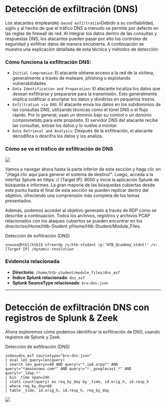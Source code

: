 # Detección de exfiltración (DNS)

Los atacantes emplean`DNS-based exfiltration`Debido a su confiabilidad, sigilo y al hecho de que el tráfico DNS a menudo se permite por defecto en las reglas de firewall de red. Al integrar los datos dentro de las consultas y respuestas DNS, los atacantes pueden pasar por alto los controles de seguridad y exfiltrar datos de manera encubierta. A continuación se muestra una explicación detallada de esta técnica y métodos de detección:

### **Cómo funciona la exfiltración DNS:**

- `Initial Compromise`: El atacante obtiene acceso a la red de la víctima, generalmente a través de malware, phishing o explotando vulnerabilidades.
- `Data Identification and Preparation`: El atacante localiza los datos que desean exfiltrarse y prepararse para la transmisión. Esto generalmente implica codificar o encriptar los datos y dividirlos en pequeños trozos.
- `Exfiltration via DNS`: El atacante envía los datos en los subdominios de las consultas DNS, utilizando técnicas como el túnel DNS o el flujo rápido. Por lo general, usan un dominio bajo su control o un dominio comprometido para este propósito. El servidor DNS del atacante recibe las consultas, extrae los datos y lo vuelve a montar.
- `Data Retrieval and Analysis`: Después de la exfiltración, el atacante decodifica o descifra los datos y los analiza.

### **Cómo se ve el tráfico de exfiltración de DNS**

![](https://academy.hackthebox.com/storage/modules/233/119.png)

Vamos a navegar ahora hasta la parte inferior de esta sección y haga clic en "¡Haga clic aquí para generar el sistema de destino!". Luego, acceda a la interfaz Splunk en https: // [Target IP]: 8000 y inicie la aplicación Splunk de búsqueda e informes. La gran mayoría de las búsquedas cubiertas desde este punto hasta el final de esta sección se pueden replicar dentro del objetivo, ofreciendo una comprensión más completa de los temas presentados.

Además, podemos acceder al objetivo generado a través de RDP como se describe a continuación. Todos los archivos, registros y archivos PCAP relacionados con los ataques cubiertos se pueden encontrar en los directorios/Home/Htb-Student y/Home/Htb-Student/Module_Files.

Detección de exfiltración (DNS)

```
xnoxos@htb[/htb]$ xfreerdp /u:htb-student /p:'HTB_@cademy_stdnt!' /v:[Target IP] /dynamic-resolution
```

### **Evidencia relacionada**

- **Directorio**: `/home/htb-student/module_files/dns_exf`
- **Índice Splunk relacionado**: `dns_exf`
- **Splunk SourceType relacionado**: `bro:dns:json`

---

# **Detección de exfiltración DNS con registros de Splunk & Zeek**

Ahora exploremos cómo podemos identificar la exfiltración de DNS, usando registros de Splunk y Zeek.

Detección de exfiltración (DNS)

```
index=dns_exf sourcetype="bro:dns:json"
| eval len_query=len(query)
| search len_query>=40 AND query!="*.ip6.arpa*" AND query!="*amazonaws.com*" AND query!="*._googlecast.*" AND query!="_ldap.*"
| bin _time span=24h
| stats count(query) as req_by_day by _time, id.orig_h, id.resp_h
| where req_by_day>60
| table _time, id.orig_h, id.resp_h, req_by_day

```

![](https://academy.hackthebox.com/storage/modules/233/120.png)
